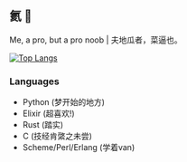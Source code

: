 ## 氦 👋
Me, a pro, but a pro noob | 夫地瓜者，菜逼也。

[![Top Langs](https://github-readme-stats.vercel.app/api/top-langs/?username=dongdigua&layout=compact&title_color=39c5bb&langs_count=10&hide=org,markdown,css,html&exclude_repo=tetris-custom,nur-pkg)](https://github.com/anuraghazra/github-readme-stats)
### Languages
- Python (梦开始的地方)
- Elixir (超喜欢!)
- Rust (踏实)
- C (技经肯綮之未尝)
- Scheme/Perl/Erlang (学着van)

